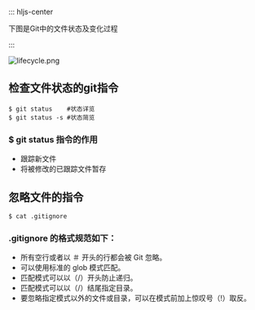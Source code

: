 ::: hljs-center

下图是Git中的文件状态及变化过程

:::

![lifecycle.png](0)

## 检查文件状态的git指令
```
$ git status	#状态详览
$ git status -s	#状态简览
```
### $ git status 指令的作用
- 跟踪新文件
- 将被修改的已跟踪文件暂存
## 忽略文件的指令
```
$ cat .gitignore
```
### .gitignore 的格式规范如下：
- 所有空行或者以 ＃ 开头的行都会被 Git 忽略。
- 可以使用标准的 glob 模式匹配。
- 匹配模式可以以（/）开头防止递归。
- 匹配模式可以以（/）结尾指定目录。
- 要忽略指定模式以外的文件或目录，可以在模式前加上惊叹号（!）取反。